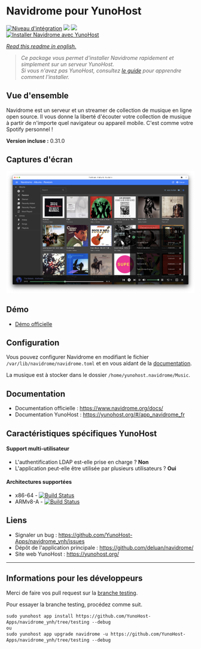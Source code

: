 # Navidrome pour YunoHost

[![Niveau d'intégration](https://dash.yunohost.org/integration/navidrome.svg)](https://dash.yunohost.org/appci/app/navidrome) ![](https://ci-apps.yunohost.org/ci/badges/navidrome.status.svg) ![](https://ci-apps.yunohost.org/ci/badges/navidrome.maintain.svg)  
[![Installer Navidrome avec YunoHost](https://install-app.yunohost.org/install-with-yunohost.png)](https://install-app.yunohost.org/?app=navidrome)

*[Read this readme in english.](./README.md)* 

> *Ce package vous permet d'installer Navidrome rapidement et simplement sur un serveur YunoHost.  
Si vous n'avez pas YunoHost, consultez [le guide](https://yunohost.org/#/install) pour apprendre comment l'installer.*

## Vue d'ensemble
Navidrome est un serveur et un streamer de collection de musique en ligne open source. Il vous donne la liberté d'écouter votre collection de musique à partir de n'importe quel navigateur ou appareil mobile. C'est comme votre Spotify personnel !

**Version incluse :** 0.31.0

## Captures d'écran

![](https://raw.githubusercontent.com/deluan/navidrome/master/.github/screenshots/ss-desktop-player.png)

## Démo

* [Démo officielle](https://www.navidrome.org/demo/)

## Configuration

Vous pouvez configurer Navidrome en modifiant le fichier `/var/lib/navidrome/navidrome.toml` et en vous aidant de la [documentation](https://www.navidrome.org/docs/usage/configuration-options/).

La musique est à stocker dans le dossier `/home/yunohost.navidrome/Music`.

## Documentation

 * Documentation officielle : https://www.navidrome.org/docs/
 * Documentation YunoHost : https://yunohost.org/#/app_navidrome_fr

## Caractéristiques spécifiques YunoHost

#### Support multi-utilisateur

* L'authentification LDAP est-elle prise en charge ? **Non**
* L'application peut-elle être utilisée par plusieurs utilisateurs ? **Oui**

#### Architectures supportées

* x86-64 - [![Build Status](https://ci-apps.yunohost.org/ci/logs/navidrome%20%28Apps%29.svg)](https://ci-apps.yunohost.org/ci/apps/navidrome/)
* ARMv8-A - [![Build Status](https://ci-apps-arm.yunohost.org/ci/logs/navidrome%20%28Apps%29.svg)](https://ci-apps-arm.yunohost.org/ci/apps/navidrome/)

## Liens

 * Signaler un bug : https://github.com/YunoHost-Apps/navidrome_ynh/issues
 * Dépôt de l'application principale : https://github.com/deluan/navidrome/
 * Site web YunoHost : https://yunohost.org/

---

## Informations pour les développeurs

Merci de faire vos pull request sur la [branche testing](https://github.com/YunoHost-Apps/navidrome_ynh/tree/testing).

Pour essayer la branche testing, procédez comme suit.
```
sudo yunohost app install https://github.com/YunoHost-Apps/navidrome_ynh/tree/testing --debug
ou
sudo yunohost app upgrade navidrome -u https://github.com/YunoHost-Apps/navidrome_ynh/tree/testing --debug
```
